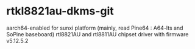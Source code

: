 # rtkl8821au-dkms-git
aarch64-enabled for sunxi platform (mainly, read Pine64 : A64-lts and SoPine baseboard) rtl8821AU and rtl8811AU chipset driver with firmware v5.12.5.2
